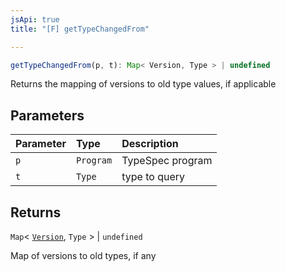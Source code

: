 ```yaml
---
jsApi: true
title: "[F] getTypeChangedFrom"

---
```

```ts
getTypeChangedFrom(p, t): Map< Version, Type > | undefined
```

Returns the mapping of versions to old type values, if applicable

## Parameters

| Parameter | Type | Description |
| :------ | :------ | :------ |
| `p` | `Program` | TypeSpec program |
| `t` | `Type` | type to query |

## Returns

`Map`< [`Version`](Interface.Version.md), `Type` \> \| `undefined`

Map of versions to old types, if any
